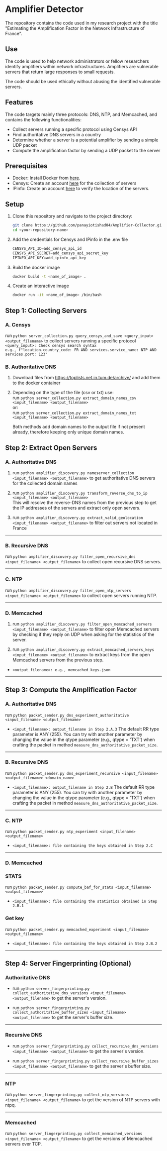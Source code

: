 # Amplifier Detector

The repository contains the code used in my research project with the title "Estimating the 
Amplification Factor in the Network Infrastructure of France".

## Use
The code is used to help network administrators or fellow researchers identify amplifiers within
network infrastructures. Amplifiers are vulnerable servers that return large responses
to small requests. 

The code should be used ethically without abusing the identified vulnerable servers. 

## Features
The code targets mainly three protocols: DNS, NTP, and Memcached, and contains the
following functionalities:
* Collect servers running a specific protocol using Censys API
* Find authoritative DNS servers in a country
* Determine whether a server is a potential amplifier by sending a simple UDP packet
* Compute the amplification factor by sending a UDP packet to the server

## Prerequisites

- Docker: Install Docker from [here](https://www.docker.com/get-started).
- Censys: Create an account [here](https://search.censys.io/) for the collection of servers
- IPinfo: Create an account [here](https://ipinfo.io/) to verify the location of the servers.

## Setup

1. Clone this repository and navigate to the project directory:
   ```sh
   git clone https://github.com/panayiotishad04/Amplifier-Collector.git
   cd <your-repository-name>
   ```
2. Add the credentials for Censys and IPinfo in the .env file
   ```python
   CENSYS_API_ID=add_censys_api_id
   CENSYS_API_SECRET=add_censys_api_secret_key
   IPINFO_API_KEY=add_ipinfo_api_key
   ```
3. Build the docker image 
   ```sh
   docker build -t <name_of_image> . 
   ``` 
3. Create an interactive image
   ```sh
   docker run -it <name_of_image> /bin/bash
   ```

## Step 1: Collecting Servers

### A. Censys
run ```python server_collection.py query_censys_and_save <query_input> <output_filename>``` to collect
   servers running a specific protocol \
   ```<query_input>: Check censys search syntax``` \
   ```e.g., f"location.country_code: FR AND services.service_name: NTP AND services.port: 123"```
   


### B. Authoritative DNS 
1. Download files from https://toplists.net.in.tum.de/archive/ and add them to the docker container
2. Depending on the type of the file (csv or txt) use: \
run ```python server_collection.py extract_domain_names_csv <input_filename> <output_filename>```\
   or:\
   run ```python server_collection.py extract_domain_names_txt <input_filename> <output_filename>```

   Both methods add domain names to the output file if not present already, therefore
keeping only unique domain names.

## Step 2: Extract Open Servers
### A. Authoritative DNS
1. run ```python amplifier_discovery.py nameserver_collection <input_filename> <output_filename>``` to get 
authoritative DNS servers for the collected domain names

2. run ```python amplifier_discovery.py transform_reverse_dns_to_ip <input_filename> <output_filename>```  
This will resolve the reverse-DNS names from the previous step to get the 
IP addresses of the servers and extract only open servers.

3. run ```python amplifier_discovery.py extract_valid_geolocation <input_filename> <output_filename>``` to 
filter out servers not located in France

---
### B. Recursive DNS
run ```python amplifier_discovery.py filter_open_recursive_dns <input_filename> <output_filename>``` to 
collect open recursive DNS servers.

---
### C. NTP
run ```python amplifier_discovery.py filter_open_ntp_servers <input_filename> <output_filename>``` to 
collect open servers running NTP.

---
### D. Memcached
1. run ```python amplifier_discovery.py filter_open_memcached_servers <input_filename> <output_filename>```
to filter open Memcached servers by checking if they reply on UDP when asking for the
statistics of the server.

2. run ```python amplifier_discovery.py extract_memcached_servers_keys <input_filename> <output_filename>``` 
to extract keys from the open Memcached servers from the previous step.
- ```<output_filename>: e.g., memcached_keys.json```
---

## Step 3: Compute the Amplification Factor
### A. Authoritative DNS
run ```python packet_sender.py dns_experiment_authoritative <input_filename> <output_filename>```
- ```<input_filename>: output_filename in Step 2.A.3```
The default RR type parameter is ANY (255). You can try with another parameter by 
changing the value in the qtype parameter (e.g., qtype = 'TXT') when crafting the
packet in method ```measure_dns_authoritative_packet_size```.

---
### B. Recursive DNS
run ```python packet_sender.py dns_experiment_recursive <input_filename> <output_filename> <domain_name>``` 
- ```<input_filename>: output_filename in Step 2.B```
The default RR type parameter is ANY (255). You can try with another parameter by 
changing the value in the qtype parameter (e.g., qtype = 'TXT') when crafting the
packet in method ```measure_dns_authoritative_packet_size```.

---
### C. NTP 
run ```python packet_sender.py ntp_experiment <input_filename> <output_filename>```
- ```<input_filename>: file containing the keys obtained in Step 2.C```

---
### D. Memcached

### STATS
run ```python packet_sender.py compute_baf_for_stats <input_filename> <output_filename>```
- ```<input_filename>: file containing the statistics obtained in Step 2.B.1```

### Get key
run ```python packet_sender.py memcached_experiment <input_filename> <output_filename>```
- ```<input_filename>: file containing the keys obtained in Step 2.B.2```

---
## Step 4: Server Fingerprinting (Optional)
### Authoritative DNS
- run ```python server_fingerprinting.py collect_authoritative_dns_versions <input_filename> <output_filename>```
to get the server's version.

- run ```python server_fingerprinting.py collect_authoritative_buffer_sizes <input_filename> <output_filename>```
to get the server's buffer size.

---
### Recursive DNS
- run ```python server_fingerprinting.py collect_recursive_dns_versions <input_filename> <output_filename>```
to get the server's version.

- run ```python server_fingerprinting.py collect_recursive_buffer_sizes <input_filename> <output_filename>```
to get the server's buffer size.

---
### NTP
run ```python server_fingerprinting.py collect_ntp_versions <input_filename> <output_filename>``` to get the
version of NTP servers with ntpq.

---
### Memcached
run ```python server_fingerprinting.py collect_memcached_versions <input_filename> <output_filename>``` to
get the versions of Memcached servers over TCP.
